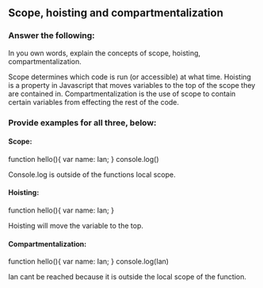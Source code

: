 ## Scope, hoisting and compartmentalization

### Answer the following:
In you own words, explain the concepts of scope, hoisting, compartmentalization.

Scope determines which code is run (or accessible) at what time. Hoisting is a property in Javascript that moves variables to the top of the scope they are contained in. Compartmentalization is the use of scope to contain certain variables from effecting the rest of the code.

### Provide examples for all three, below:

#### Scope:
function hello(){
  var name: Ian;
}
console.log()

Console.log is outside of the functions local scope.
#### Hoisting:
function hello(){
  var name: Ian;
}

Hoisting will move the variable to the top.
#### Compartmentalization:

function hello(){
  var name: Ian;
}
console.log(Ian)

Ian cant be reached because it is outside the local scope of the function.
